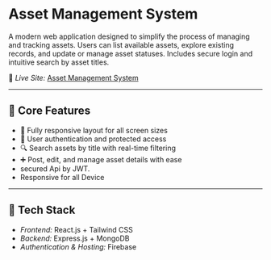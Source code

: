 # Asset Management System

A modern web application designed to simplify the process of managing and tracking assets. Users can list available assets, explore existing records, and update or manage asset statuses. Includes secure login and intuitive search by asset titles.

🔗 *Live Site:* [Asset Management System](https://assignment12-665fe.web.app)

---

## 🔧 Core Features

- 📱 Fully responsive layout for all screen sizes  
- 🔐 User authentication and protected access  
- 🔍 Search assets by title with real-time filtering  
- ➕ Post, edit, and manage asset details with ease  
- secured Api by JWT. 
- Responsive for all Device 
---

## 🧰 Tech Stack

- *Frontend:* React.js + Tailwind CSS  
- *Backend:* Express.js + MongoDB  
- *Authentication & Hosting:* Firebase